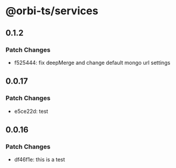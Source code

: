 # @orbi-ts/services

## 0.1.2

### Patch Changes

- f525444: fix deepMerge and change default mongo url settings

## 0.0.17

### Patch Changes

- e5ce22d: test

## 0.0.16

### Patch Changes

- df46f1e: this is a test
